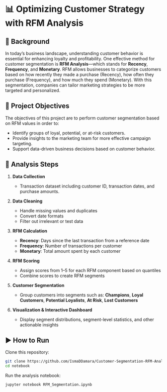 # 📊 Optimizing Customer Strategy with RFM Analysis

## 📌 Background
In today’s business landscape, understanding customer behavior is essential for enhancing loyalty and profitability. One effective method for customer segmentation is **RFM Analysis**—which stands for **Recency**, **Frequency**, and **Monetary**. RFM allows businesses to categorize customers based on how recently they made a purchase (Recency), how often they purchase (Frequency), and how much they spend (Monetary). With this segmentation, companies can tailor marketing strategies to be more targeted and personalized.

## 🎯 Project Objectives

The objectives of this project are to perform customer segmentation based on RFM values in order to:

* Identify groups of loyal, potential, or at-risk customers.
* Provide insights to the marketing team for more effective campaign targeting.
* Support data-driven business decisions based on customer behavior.

## 🧭 Analysis Steps

1. **Data Collection**

   * Transaction dataset including customer ID, transaction dates, and purchase amounts.

2. **Data Cleaning**

   * Handle missing values and duplicates
   * Convert date formats
   * Filter out irrelevant or test data

3. **RFM Calculation**

   * **Recency**: Days since the last transaction from a reference date
   * **Frequency**: Number of transactions per customer
   * **Monetary**: Total amount spent by each customer

4. **RFM Scoring**

   * Assign scores from 1–5 for each RFM component based on quantiles
   * Combine scores to create RFM segments

5. **Customer Segmentation**

   * Group customers into segments such as:
     **Champions**, **Loyal Customers**, **Potential Loyalists**, **At Risk**, **Lost Customers**

6. **Visualization & Interactive Dashboard**

   * Display segment distributions, segment-level statistics, and other actionable insights

## ▶️ How to Run

Clone this repository:

```bash
git clone https://github.com/IsmaDDamara/Customer-Segmentation-RFM-Analysis.git
cd notebook
```

Run the analysis notebook:

```bash
jupyter notebook RFM_Segmentation.ipynb
```
